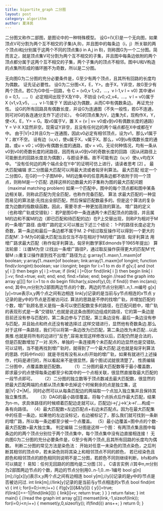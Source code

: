 ```yaml
---
title: bipartite_graph 二分图
layout: post
category: algorithm
author: 夏泽民
---
```

二分图又称作二部图，是图论中的一种特殊模型。 设G=(V,E)是一个无向图，如果顶点V可分割为两个互不相交的子集(A,B)，并且图中的每条边（i，j）所关联的两个顶点i和j分别属于这两个不同的顶点集(i in A,j in B)，则称图G为一个二分图。简而言之，就是顶点集V可分割为两个互不相交的子集，并且图中每条边依附的两个顶点都分属于这两个互不相交的子集，两个子集内的顶点不相邻。图中U和V构造的点集所形成的循环圈不为奇数，所以是二分图。
<!-- more -->
无向图G为二分图的充分必要条件是，G至少有两个顶点，且其所有回路的长度均为偶数。
证先证必要性。
设G为二分图<X，E，Y>。由于X，Y非空，故G至少有两个顶点。若C为G中任一回路，令
C = (v0,v 1,v2，…，v l-1,v l = v0)
其中诸vi (i = 0,1，…，l）必定相间出现于X及Y中，不妨设
{v0,v2,v4，…，v l = v0}属于 X
{v1,v3,v5，…，v l-1}属于 Y
因此l必为偶数，从而C中有偶数条边。
再证充分性。
设G的所有回路具有偶数长度，并设G为连通图（不失一般性，若G不连通，则可对G的各连通分支作下述讨论）。
令G的顶点集为V，边集为E，现构作X，Y，使<X，E，Y> = G。取v0属于V，置
X = {v | v= v0或v到v0有偶数长度的通路}
Y = V-X
X显然非空。现需证Y非空，且没有任何边的两个端点都在X中或都在Y中。
由于|V|≥2并且G为一连通图，因此v0必定有相邻顶点，设为v1，那么v1属于Y；故Y不空。
设有边（u,v），使u属于X，v属于X。那么，v0到u有偶数长度的通路，或u = v0；v0到v有偶数长度的通路，或v = v0。无论何种情况，均有一条从v0到v0的奇数长度的闭路径，因而有从v0到v0的奇数长度的回路（因从闭路径上可能删去的回路长度总为偶数），与题设矛盾。故不可能有边（u,v）使u,v均在X中。
“没有任何边的两个端点全在Y中”的证明可仿上进行，请读者思考 [2]  。
最大匹配编辑
求二分图最大匹配可以用最大流或者匈牙利算法。
最大匹配
给定一个二分图G，在G的一个子图M中，M的边集中的任意两条边都不依附于同一个顶点，则称M是一个匹配.
选择这样的边数最大的子集称为图的最大匹配问题（maximal matching problem)
如果一个匹配中，图中的每个顶点都和图中某条边相关联，则称此匹配为完全匹配，也称作完备匹配。
算法
求最大匹配的一种显而易见的算法是:先找出全部匹配，然后保留匹配数最多的。但是这个算法的复杂度为边数的指数级函数。因此，需要寻求一种更加高效的算法。
增广路的定义（也称增广轨或交错轨）：
若P是图G中一条连通两个未匹配顶点的路径，并且属M的边和不属M的边（即已匹配和待匹配的边）在P上交替出现，则称P为相对于M的一条增广路径.
由增广路的定义可以推出下述三个结论：
1-P的路径长度必定为奇数，第一条边和最后一条边都不属于M.
2-P经过取反操作可以得到一个更大的匹配M'.
3-M为G的最大匹配当且仅当不存在相对于M的增广路径.
匈牙利算法
用增广路求最大匹配（称作匈牙利算法，匈牙利数学家Edmonds于1965年提出）
算法轮廓：
⑴置M为空
⑵找出一条增广路径P，通过取反操作获得更大的匹配M'代替M
⑶重复⑵操作直到找不出增广路径为止
g:array[1..maxn,1..maxm]of boolean;
y:array[1..maxm]of boolean;
link:array[1..maxm]of longint;
function find(v:longint):boolean;
var i:longint;
begin
for i:=1 to m do
if g[v,i] and (not y[ i ]) then
begin
y[ i ]:=true;
if (link[ i ]=0)or find(link[ i ]) then
begin
link[ i ]:=v;
find:=true;
exit;
end;
end;
find:=false;
end;
begin
//read the graph into array g[][]
for i:=1 to n do
begin
fillchar(y,sizeof(y),0);
if find(i) then inc(ans);
end;
其中n,m分别为2部图两边节点的个数，两边的节点分别用1..n,1..m编号
g[x][y]=true表示x,y两个点之间有边相连
link[y]记录的是当前与y节点相连的x节点
y记录的是y中的i节点是否被访问过.
算法的思路是不停的找增广轨，并增加匹配的个数，增广轨顾名思义是指一条可以使匹配数变多的路径，在匹配问题中，增广轨的表现形式是一条"交错轨",也就是说这条由图的边组成的路径，它的第一条边是目前还没有参与匹配的，第二条边参与了匹配，第三条边没有..最后一条边没有参与匹配，并且始点和终点还没有被选择过.这样交错进行，显然他有奇数条边.那么对于这样一条路径，我们可以将第一条边改为已匹配，第二条边改为未匹配...以此类推.也就是将所有的边进行"反色",容易发现这样修改以后，匹配仍然是合法的，但是匹配数增加了一对.另外，单独的一条连接两个未匹配点的边显然也是交错轨.可以证明，当不能再找到增广轨时，就得到了一个最大匹配.这也就是匈牙利算法的思路.
代码中find(i）就是寻找有没有从x点i开始的增广轨，如果有就进行上述操作，代码是递归的，所以看起来不是很显然，画个图试试就很清楚了。
性质编辑
二分图中，点覆盖数是匹配数。
　　（1）二分图的最大匹配数等于最小覆盖数，即求最少的点使得每条边都至少和其中的一个点相关联，很显然直接取最大匹配的一段节点即可。
　　（2）二分图的独立数等于顶点数减去最大匹配数，很显然的把最大匹配两端的点都从顶点集中去掉这个时候剩余的点是独立集，这是|V|-2*|M|，同时必然可以从每条匹配边的两端取一个点加入独立集并且保持其独立集性质。
　　（3）DAG的最小路径覆盖，将每个点拆点后作最大匹配，结果为n-m，求具体路径的时候顺着匹配边走就可以，匹配边i→j',j→k',k→l'....构成一条有向路径。
（4）最大匹配数=左边匹配点+右边未匹配点。因为在最大匹配集中的任意一条边，如果他的左边没标记，右边被标记了，那么我们就可找到一条新的增广路，所以每一条边都至少被一个点覆盖。
（5）最小边覆盖=图中点的个数-最大匹配数=最大独立集。
判定编辑
二分图是这样一个图： 有两顶点集且图中每条边的的两个顶点分别位于两个顶点集中，每个顶点集中没有边直接相连接！
无向图G为二分图的充分必要条件是，G至少有两个顶点,且其所有回路的长度均为偶数。
判断二分图的常见方法是染色法： 开始对任意一未染色的顶点染色，之后判断其相邻的顶点中，若未染色则将其染上和相邻顶点不同的颜色， 若已经染色且颜色和相邻顶点的颜色相同则说明不是二分图，若颜色不同则继续判断，bfs和dfs可以搞定！
易知：任何无回路的的图均是二分图 [3]  。
C语言实例
//其中n,m分别为2部图两边节点的个数，两边的节点分别用0..n-1,0..m-1编号
bool g[n][m];//g[x][y]表示x,y两个点之间有边相连
bool y[m];//y[i]记录的是y中的i节点是否被访问过.
int link[m];//link[y]记录的是当前与y节点相连的x节点
bool find(int v)
{
    int i;
    for(i=0;i<m;i++)
    {
        if(g[v][i]&&!y[i])
        {
            y[i]=true;
            if(link[i]==-1||find(link[i]))
            {
                link[i]=v;
                return true;
            }
        }
    }
    return false;
}
int main()
{
    //read the graph int array g[][]
        memset(link,-1,sizeof(link));
    for(i=0;i<n;i++)
    {
        memset(y,0,sizeof(y));
        if(find(i)) ans++;
    }
    return 0;
}

